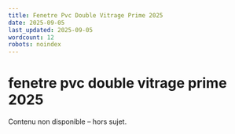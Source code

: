 ```yaml
---
title: Fenetre Pvc Double Vitrage Prime 2025
date: 2025-09-05
last_updated: 2025-09-05
wordcount: 12
robots: noindex
---
```


# fenetre pvc double vitrage prime 2025

Contenu non disponible – hors sujet.